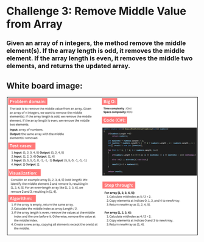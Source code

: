 # Challenge 3: Remove Middle Value from Array

### Given an array of n integers, the method remove the middle element(s). If the array length is odd, it removes the middle element. If the array length is even, it removes the middle two elements, and returns the updated array.

## White board image:
![Remove Middle Value from Array](remove-middle-value-from-array.png)  
